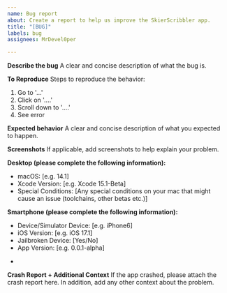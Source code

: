 ```yaml
---
name: Bug report
about: Create a report to help us improve the SkierScribbler app.
title: "[BUG]"
labels: bug
assignees: MrDevel0per

---
```


**Describe the bug**
A clear and concise description of what the bug is.

**To Reproduce**
Steps to reproduce the behavior:
1. Go to '...'
2. Click on '....'
3. Scroll down to '....'
4. See error

**Expected behavior**
A clear and concise description of what you expected to happen.

**Screenshots**
If applicable, add screenshots to help explain your problem.

**Desktop (please complete the following information):**
 - macOS: [e.g. 14.1]
 - Xcode Version: [e.g. Xcode 15.1-Beta]
 - Special Conditions: [Any special conditions on your mac that might cause an issue (toolchains, other betas etc.)]

**Smartphone (please complete the following information):**
 - Device/Simulator Device: [e.g. iPhone6]
 - iOS Version: [e.g. iOS 17.1]
 - Jailbroken Device: [Yes/No]
 - App Version: [e.g. 0.0.1-alpha]
*
**Crash Report + Additional Context**
If the app crashed, please attach the crash report here. In addition, add any other context about the problem.
